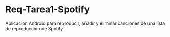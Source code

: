 # Req-Tarea1-Spotify
Aplicación Android para reproducir, añadir y eliminar canciones de una lista de reproducción de Spotify
